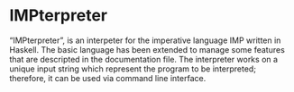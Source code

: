 # IMPterpreter
“IMPterpreter”, is an interpeter for the imperative language IMP written in Haskell. The basic language has been extended to manage 
some features that are descripted in the documentation file.
The interpreter works on a unique input string which represent the program to be interpreted; therefore, it can be used via command line 
interface.
